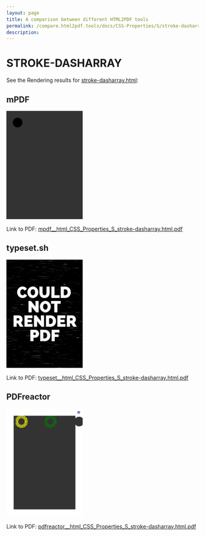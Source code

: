 ```yaml
---
layout: page
title: A comparison between different HTML2PDF tools
permalink: /compare.html2pdf.tools/docs/CSS-Properties/S/stroke-dasharray.md
description: 
---
```


# STROKE-DASHARRAY

See the Rendering results for [stroke-dasharray.html](/html/CSS%20Properties/S/stroke-dasharray.html):

## mPDF
![](mpdf__html_CSS_Properties_S_stroke-dasharray.html.png) 

Link to PDF: [mpdf__html_CSS_Properties_S_stroke-dasharray.html.pdf](mpdf__html_CSS_Properties_S_stroke-dasharray.html.pdf)

## typeset.sh
![](typeset__html_CSS_Properties_S_stroke-dasharray.html.png) 

Link to PDF: [typeset__html_CSS_Properties_S_stroke-dasharray.html.pdf](typeset__html_CSS_Properties_S_stroke-dasharray.html.pdf)

## PDFreactor
![](pdfreactor__html_CSS_Properties_S_stroke-dasharray.html.png) 

Link to PDF: [pdfreactor__html_CSS_Properties_S_stroke-dasharray.html.pdf](pdfreactor__html_CSS_Properties_S_stroke-dasharray.html.pdf)
